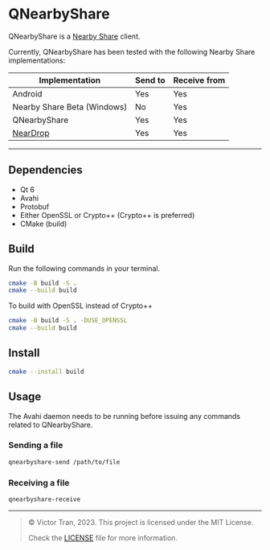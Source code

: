 # QNearbyShare

QNearbyShare is a [Nearby Share](https://support.google.com/files/answer/10514188?hl=en) client.

Currently, QNearbyShare has been tested with the following Nearby Share implementations:

| Implementation                                  | Send to | Receive from |
|-------------------------------------------------|---------|--------------|
| Android                                         | Yes     | Yes          |
| Nearby Share Beta (Windows)                     | No      | Yes          |
| QNearbyShare                                    | Yes     | Yes          |
| [NearDrop](https://github.com/grishka/NearDrop) | Yes     | Yes          |

---

## Dependencies

- Qt 6
- Avahi
- Protobuf
- Either OpenSSL or Crypto++ (Crypto++ is preferred)
- CMake (build)

## Build

Run the following commands in your terminal.

```bash
cmake -B build -S .
cmake --build build
```

To build with OpenSSL instead of Crypto++

```bash
cmake -B build -S . -DUSE_OPENSSL
cmake --build build
```

## Install

```bash
cmake --install build
```

## Usage

The Avahi daemon needs to be running before issuing any commands related to QNearbyShare.

### Sending a file

```bash
qnearbyshare-send /path/to/file
```

### Receiving a file

```bash
qnearbyshare-receive
```

---

> © Victor Tran, 2023. This project is licensed under the MIT License.
>
> Check the [LICENSE](LICENSE) file for more information.
